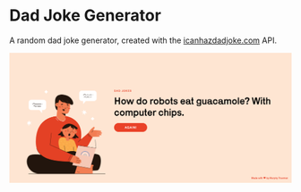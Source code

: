 # Dad Joke Generator

A random dad joke generator, created with the [icanhazdadjoke.com](https://icanhazdadjoke.com/) API.

![alt text](https://github.com/murphytrueman/dadjokes/raw/master/dadjokes-cover.png "Dad Joke Generator Cover Screen")
